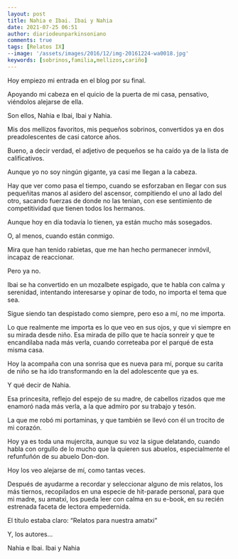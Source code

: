 ```yaml
---
layout: post
title: Nahia e Ibai. Ibai y Nahia
date: 2021-07-25 06:51
author: diariodeunparkinsoniano
comments: true
tags: [Relatos IX]
--image: '/assets/images/2016/12/img-20161224-wa0018.jpg'
keywords: [sobrinos,familia,mellizos,cariño]
---
```


Hoy empiezo mi entrada en el blog por su final.

Apoyando mi cabeza en el quicio de la puerta de mi casa, pensativo, viéndolos alejarse de ella.

Son ellos, Nahia e Ibai, Ibai y Nahia.

Mis dos mellizos favoritos, mis pequeños sobrinos, convertidos ya en dos preadolescentes de casi catorce años.

Bueno, a decir verdad, el adjetivo de pequeños se ha caído ya de la lista de calificativos.

Aunque yo no soy ningún gigante, ya casi me llegan a la cabeza.

Hay que ver como pasa el tiempo, cuando se esforzaban en llegar con sus pequeñitas manos al asidero del ascensor, compitiendo el uno al lado del otro, sacando fuerzas de donde no las tenían, con ese sentimiento de competitividad que tienen todos los hermanos.

Aunque hoy en día todavía lo tienen, ya están mucho más sosegados.

O, al menos, cuando están conmigo.

Mira que han tenido rabietas, que me han hecho permanecer inmóvil, incapaz de reaccionar.

Pero ya no.

Ibai se ha convertido en un mozalbete espigado, que te habla con calma y serenidad, intentando interesarse y opinar de todo, no importa el tema que sea.

Sigue siendo tan despistado como siempre, pero eso a mí, no me importa.

Lo que realmente me importa es lo que veo en sus ojos, y que vi siempre en su mirada desde niño. Esa mirada de pillo que te hacía sonreír y que te encandilaba nada más verla, cuando correteaba por el parqué de esta misma casa.

Hoy la acompaña con una sonrisa que es nueva para mí, porque su carita de niño se ha ido transformando en la del adolescente que ya es.

Y qué decir de Nahia.

Esa princesita, reflejo del espejo de su madre, de cabellos rizados que me enamoró nada más verla, a la que admiro por su trabajo y tesón.

La que me robó mi portaminas, y que también se llevó con él un trocito de mi corazón.

Hoy ya es toda una mujercita, aunque su voz la sigue delatando, cuando habla con orgullo de lo mucho que la quieren sus abuelos, especialmente el refunfuñón de su abuelo Don-don.

Hoy los veo alejarse de mí, como tantas veces.

Después de ayudarme a recordar y seleccionar alguno de mis relatos, los más tiernos, recopilados en una especie de hit-parade personal, para que mi madre, su amatxi, los pueda leer con calma en su e-book, en su recién estrenada faceta de lectora empedernida.

El título estaba claro: “Relatos para nuestra amatxi”

Y, los autores…

 Nahia e Ibai. Ibai y Nahia

